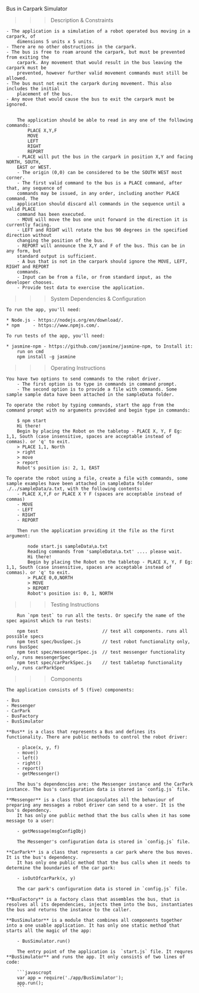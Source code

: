 Bus in Carpark Simulator

>>> Description & Constraints

	- The application is a simulation of a robot operated bus moving in a carpark, of
		dimensions 5 units x 5 units.
	- There are no other obstructions in the carpark.
	- The bus is free to roam around the carpark, but must be prevented from exiting the
		carpark. Any movement that would result in the bus leaving the carpark must be
		prevented, however further valid movement commands must still be allowed.
	- The bus must not exit the carpark during movement. This also includes the initial
		placement of the bus.
	- Any move that would cause the bus to exit the carpark must be ignored.
		
		
		The application should be able to read in any one of the following commands:
			PLACE X,Y,F
			MOVE
			LEFT
			RIGHT
			REPORT
		- PLACE will put the bus in the carpark in position X,Y and facing NORTH, SOUTH,
		EAST or WEST.
		- The origin (0,0) can be considered to be the SOUTH WEST most corner.
		- The first valid command to the bus is a PLACE command, after that, any sequence of
		commands may be issued, in any order, including another PLACE command. The
		application should discard all commands in the sequence until a valid PLACE
		command has been executed.
		- MOVE will move the bus one unit forward in the direction it is currently facing.
		- LEFT and RIGHT will rotate the bus 90 degrees in the specified direction without
		changing the position of the bus.
		- REPORT will announce the X,Y and F of the bus. This can be in any form, but
		standard output is sufficient.
		- A bus that is not in the carpark should ignore the MOVE, LEFT, RIGHT and REPORT
		commands.
		- Input can be from a file, or from standard input, as the developer chooses.
		- Provide test data to exercise the application.


>>> System Dependencies & Configuration

	To run the app, you'll need:

	* Node.js - https://nodejs.org/en/download/.     
	* npm     - https://www.npmjs.com/.   

	To run tests of the app, you'll need:

	* jasmine-npm - https://github.com/jasmine/jasmine-npm, to Install it:
		run on cmd
		npm install -g jasmine

>>> Operating Instructions

	You have two options to send commands to the robot driver.   
		- The first option is to type in commands in command prompt.   
		- The second option is to provide a file with commands. Some sample sample data have been attached in the sampleData folder.  

	To operate the robot by typing commands, start the app from the command prompt with no arguments provided and begin type in commands:

		$ npm start
		Hi there!
		Begin by placing the Robot on the tabletop - PLACE X, Y, F Eg: 1,1, South (case insensitive, spaces are acceptable instead of commas). or 'q' to exit.
		> PLACE 1,1, North
		> right
		> move
		> report
		Robot's position is: 2, 1, EAST

	To operate the robot using a file, create a file with commands, some sample examples have been attached in sampleData folder ./../sampleData/a.txt, with the following contents:
		- PLACE X,Y,F or PLACE X Y F (spaces are acceptable instead of commas)
		- MOVE
		- LEFT
		- RIGHT
		- REPORT   

		Then run the application providing it the file as the first argument:

			node start.js sampleData\a.txt
			Reading commands from 'sampleData\a.txt' .... please wait.
			Hi there!
			Begin by placing the Robot on the tabletop - PLACE X, Y, F Eg: 1,1, South (case insensitive, spaces are acceptable instead of commas). or 'q' to exit.
			> PLACE 0,0,NORTH
			> MOVE
			> REPORT
			Robot's position is: 0, 1, NORTH

>>> Testing Instructions 

		Run `npm test` to run all the tests. Or specify the name of the spec against which to run tests: 
		
		npm test 						// test all components. runs all possible specs
		npm test spec/busSpec.js 		// test robot functionality only, runs busSpec
		npm test spec/messengerSpec.js 	// test messenger functionality only, runs messengerSpec
		npm test spec/carParkSpec.js 	// test tabletop functionality only, runs carParkSpec

>>> Components

	The application consists of 5 (five) components:

	- Bus   
	- Messenger   
	- CarPark  
	- BusFactory    
	- BusSimulator    

	**Bus** is a class that represents a Bus and defines its functionality. There are public methods to control the robot driver:

		- place(x, y, f)   
		- move()    
		- left()    
		- right()   
		- report()   
		- getMessenger()  

		The bus's dependencies are: the Messenger instance and the CarPark instance. The bus's configuration data is stored in `config.js` file.   

	**Messenger** is a class that incapsulates all the behaviour of preparing any messages a robot driver can send to a user. It is the bus's dependency. 
		It has only one public method that the bus calls when it has some message to a user:    

		- getMessage(msgConfigObj)    

		The Messenger's configuration data is stored in `config.js` file.   

	**CarPark** is a class that represents a car park where the bus moves. It is the bus's dependency. 
		It has only one public method that the bus calls when it needs to determine the boundaries of the car park:   

		- isOutOfcarPark(x, y)   

		The car park's configuration data is stored in `config.js` file.   

	**BusFactory** is a factory class that assembles the bus, that is resolves all its dependencies, injects them into the bus, instantiates the bus and returns the instance to the caller.    

	**BusSimulator** is a module that combines all components together into a one usable application. It has only one static method that starts all the magic of the app:

		- BusSimulator.run()   

		The entry point of the application is  `start.js` file. It requres **BusSimulator** and runs the app. It only consists of two lines of code:

		```javascropt
		var app = require('./app/BusSimulator');
		app.run();
		```
